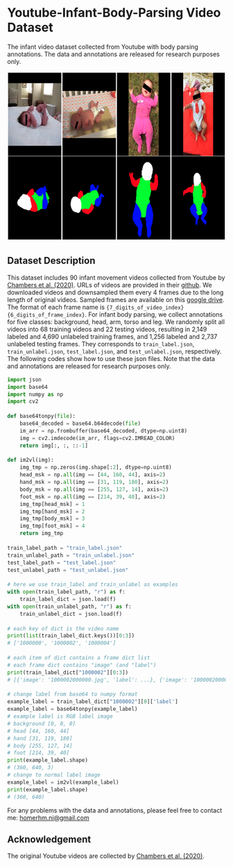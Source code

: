 # Youtube-Infant-Body-Parsing Video Dataset
The infant video dataset collected from Youtube with body parsing annotations. The data and annotations are released for research purposes only.

<div align=center><img src="example.png" width="787px" height="392px"/></div>

Dataset Description
-----
This dataset includes 90 infant movement videos collected from Youtube by [Chambers et al. (2020)](https://www.ncbi.nlm.nih.gov/pmc/articles/PMC8011647/). URLs of videos are provided in their [github](https://github.com/cchamber/Infant_movement_assessment). We downloaded videos and downsampled them every 4 frames due to the long length of original videos. Sampled frames are available on this [google drive](https://drive.google.com/file/d/1sm5Ril_2YT3cidSkCpL6EcXZPFf2eNSW/view?usp=sharing). The format of each frame name is `{7_digits_of_video_index}{6_digits_of_frame_index}`. For infant body parsing, we collect annotations for five classes: background, head, arm, torso and leg. We randomly split all videos into 68 training videos and 22 testing videos, resulting in 2,149 labeled and 4,690 unlabeled training frames, and 1,256 labeled and 2,737 unlabeled testing frames. They corresponds to `train_label.json`, `train_unlabel.json`, `test_label.json`, and `test_unlabel.json`, respectively. The following codes show how to use these json files. Note that the data and annotations are released for research purposes only.

```python
import json
import base64
import numpy as np
import cv2

def base64tonpy(file):
    base64_decoded = base64.b64decode(file)
    im_arr = np.frombuffer(base64_decoded, dtype=np.uint8)
    img = cv2.imdecode(im_arr, flags=cv2.IMREAD_COLOR)
    return img[:, :, ::-1]
    
def im2vl(img):
    img_tmp = np.zeros(img.shape[:2], dtype=np.uint8)
    head_msk = np.all(img == [44, 160, 44], axis=2)
    hand_msk = np.all(img == [31, 119, 180], axis=2)
    body_msk = np.all(img == [255, 127, 14], axis=2)
    foot_msk = np.all(img == [214, 39, 40], axis=2)
    img_tmp[head_msk] = 1
    img_tmp[hand_msk] = 2
    img_tmp[body_msk] = 3
    img_tmp[foot_msk] = 4
    return img_tmp

train_label_path = "train_label.json"
train_unlabel_path = "train_unlabel.json"
test_label_path = "test_label.json"
test_unlabel_path = "test_unlabel.json"

# here we use train_label and train_unlabel as examples
with open(train_label_path, "r") as f:
    train_label_dict = json.load(f)
with open(train_unlabel_path, "r") as f:
    train_unlabel_dict = json.load(f)

# each key of dict is the video name
print(list(train_label_dict.keys())[0:3])
# ['1000000', '1000002', '1000004']

# each item of dict contains a frame dict list
# each frame dict contains "image" (and "label")
print(train_label_dict["1000002"][0:3])
# [{'image': '1000002000000.jpg', 'label': ...}, {'image': '1000002000012.jpg', 'label': ...}]

# change label from base64 to numpy format
example_label = train_label_dict["1000002"][0]['label']
example_label = base64tonpy(example_label)
# example label is RGB label image
# background [0, 0, 0]
# head [44, 160, 44]
# hand [31, 119, 180]
# body [255, 127, 14]
# foot [214, 39, 40]
print(example_label.shape)
# (360, 640, 3)
# change to normal label image
example_label = im2vl(example_label)
print(example_label.shape)
# (360, 640)
```

For any problems with the data and annotations, please feel free to contact me: homerhm.ni@gmail.com

Acknowledgement
-----
The original Youtube videos are collected by [Chambers et al. (2020)](https://www.ncbi.nlm.nih.gov/pmc/articles/PMC8011647/).
